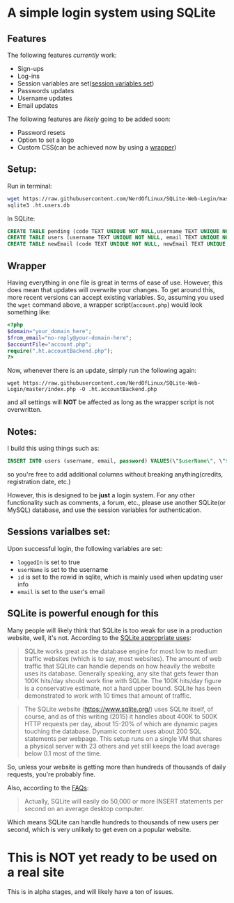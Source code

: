 # A simple login system using SQLite

## Features
The following features *currently* work:
* Sign-ups
* Log-ins
* Session variables are set([session variables set](#sessions-varialbes-set))
* Passwords updates
* Username updates
* Email updates

The following features are *likely* going to be added soon:
* Password resets
* Option to set a logo
* Custom CSS(can be achieved now by using a [wrapper](#Wrapper))

## Setup:
Run in terminal:
```bash
wget https://raw.githubusercontent.com/NerdOfLinux/SQLite-Web-Login/master/index.php -O .ht.accountBackend.php
sqlite3 .ht.users.db
```
In SQLite:
```sql
CREATE TABLE pending (code TEXT UNIQUE NOT NULL,username TEXT UNIQUE NOT NULL, email TEXT UNIQUE NOT NULL, password TEXT NOT NULL);
CREATE TABLE users (username TEXT UNIQUE NOT NULL, email TEXT UNIQUE NOT NULL, password TEXT NOT NULL);
CREATE TABLE newEmail (code TEXT UNIQUE NOT NULL, newEmail TEXT UNIQUE NOT NULL, id TEXT UNIQUE NOT NULL);
```

## Wrapper
Having everything in one file is great in terms of ease of use. However, this does mean that updates will overwrite your changes. To get around this, more recent versions can accept existing variables. So, assuming you used the `wget` command above, a wrapper script(`account.php`) would look something like:
```php
<?php
$domain="your_domain_here";
$from_email="no-reply@your-domain-here";
$accountFile="account.php";
require(".ht.accountBackend.php");
?>
```
Now, whenever there is an update, simply run the following again:
```shell
wget https://raw.githubusercontent.com/NerdOfLinux/SQLite-Web-Login/master/index.php -O .ht.accountBackend.php
```
and all settings will **NOT** be affected as long as the wrapper script is not overwritten.
## Notes:

I build this using things such as:

```sql
INSERT INTO users (username, email, password) VALUES(\"$userName\", \"$email\", \"$password\")
```
so you're free to add additional columns without breaking anything(credits, registration date, etc.)

However, this is designed to be **just** a login system. For any other functionality such as comments, a forum, etc., please use another SQLite(or MySQL) database, and use the session variables for authentication. 

## Sessions varialbes set:
Upon successful login, the following variables are set:
* `loggedIn` is set to true
* `userName` is set to the username
* `id` is set to the rowid in sqlite, which is mainly used when updating user info
* `email` is set to the user's email

## SQLite is powerful enough for this
Many people will likely think that SQLite is too weak for use in a production website, well, it's not. According to the [SQLite appropriate uses](https://www.sqlite.org/whentouse.html):

> SQLite works great as the database engine for most low to medium traffic websites (which is to say, most websites). The amount of web traffic that SQLite can handle depends on how heavily the website uses its database. Generally speaking, any site that gets fewer than 100K hits/day should work fine with SQLite. The 100K hits/day figure is a conservative estimate, not a hard upper bound. SQLite has been demonstrated to work with 10 times that amount of traffic.

> The SQLite website (https://www.sqlite.org/) uses SQLite itself, of course, and as of this writing (2015) it handles about 400K to 500K HTTP requests per day, about 15-20% of which are dynamic pages touching the database. Dynamic content uses about 200 SQL statements per webpage. This setup runs on a single VM that shares a physical server with 23 others and yet still keeps the load average below 0.1 most of the time.

So, unless your website is getting more than hundreds of thousands of daily requests, you're probably fine. 

Also, according to the [FAQs](https://www.sqlite.org/faq.html#q19):

> Actually, SQLite will easily do 50,000 or more INSERT statements per second on an average desktop computer.

Which means SQLite can handle hundreds to thousands of new users per second, which is very unlikely to get even on a popular website.

# This is NOT yet ready to be used on a real site
This is in alpha stages, and will likely have a ton of issues.

